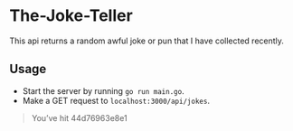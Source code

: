 # The-Joke-Teller
This api returns a random awful joke or pun that I have collected recently.

## Usage
* Start the server by running `go run main.go`.
* Make a GET request to `localhost:3000/api/jokes`.
> You’ve hit 44d76963e8e1
